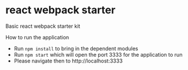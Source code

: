 # react webpack starter
Basic react webpack starter kit

How to run the application
- Run `npm install` to bring in the dependent modules
- Run `npm start` which will open the port 3333 for the application to run
- Please navigate then to http://localhost:3333